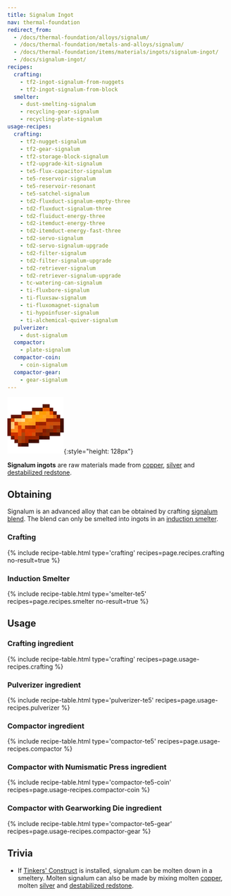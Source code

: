```yaml
---
title: Signalum Ingot
nav: thermal-foundation
redirect_from:
  - /docs/thermal-foundation/alloys/signalum/
  - /docs/thermal-foundation/metals-and-alloys/signalum/
  - /docs/thermal-foundation/items/materials/ingots/signalum-ingot/
  - /docs/signalum-ingot/
recipes:
  crafting:
    - tf2-ingot-signalum-from-nuggets
    - tf2-ingot-signalum-from-block
  smelter:
    - dust-smelting-signalum
    - recycling-gear-signalum
    - recycling-plate-signalum
usage-recipes:
  crafting:
    - tf2-nugget-signalum
    - tf2-gear-signalum
    - tf2-storage-block-signalum
    - tf2-upgrade-kit-signalum
    - te5-flux-capacitor-signalum
    - te5-reservoir-signalum
    - te5-reservoir-resonant
    - te5-satchel-signalum
    - td2-fluxduct-signalum-empty-three
    - td2-fluxduct-signalum-three
    - td2-fluiduct-energy-three
    - td2-itemduct-energy-three
    - td2-itemduct-energy-fast-three
    - td2-servo-signalum
    - td2-servo-signalum-upgrade
    - td2-filter-signalum
    - td2-filter-signalum-upgrade
    - td2-retriever-signalum
    - td2-retriever-signalum-upgrade
    - tc-watering-can-signalum
    - ti-fluxbore-signalum
    - ti-fluxsaw-signalum
    - ti-fluxomagnet-signalum
    - ti-hypoinfuser-signalum
    - ti-alchemical-quiver-signalum
  pulverizer:
    - dust-signalum
  compactor:
    - plate-signalum
  compactor-coin:
    - coin-signalum
  compactor-gear:
    - gear-signalum
---
```


![Signalum ingot](/assets/images/thermal-foundation/ingot-signalum.png){:style="height: 128px"}


**Signalum ingots** are raw materials made from [copper](/docs/thermal-foundation/copper-ingot/),
[silver](/docs/thermal-foundation/silver-ingot/) and [destabilized
redstone](/docs/thermal-foundation/destabilized-redstone/).


Obtaining
---------

Signalum is an advanced alloy that can be obtained by crafting [signalum
blend](/docs/thermal-foundation/signalum-blend/). The blend can only be smelted into ingots in an
[induction smelter](/docs/thermal-expansion/induction-smelter/).

### Crafting
{% include recipe-table.html type='crafting' recipes=page.recipes.crafting no-result=true %}

### Induction Smelter
{% include recipe-table.html type='smelter-te5' recipes=page.recipes.smelter no-result=true %}


Usage
-----

### Crafting ingredient
{% include recipe-table.html type='crafting' recipes=page.usage-recipes.crafting %}

### Pulverizer ingredient
{% include recipe-table.html type='pulverizer-te5' recipes=page.usage-recipes.pulverizer %}

### Compactor ingredient
{% include recipe-table.html type='compactor-te5' recipes=page.usage-recipes.compactor %}

### Compactor with Numismatic Press ingredient
{% include recipe-table.html type='compactor-te5-coin' recipes=page.usage-recipes.compactor-coin %}

### Compactor with Gearworking Die ingredient
{% include recipe-table.html type='compactor-te5-gear' recipes=page.usage-recipes.compactor-gear %}


Trivia
------

* If [Tinkers'
  Construct](https://minecraft.curseforge.com/projects/tinkers-construct) is
  installed, signalum can be molten down in a smeltery. Molten signalum can also
  be made by mixing molten [copper](/docs/thermal-foundation/copper-ingot/), molten
  [silver](/docs/thermal-foundation/silver-ingot/) and [destabilized
  redstone](/docs/thermal-foundation/destabilized-redstone/).
